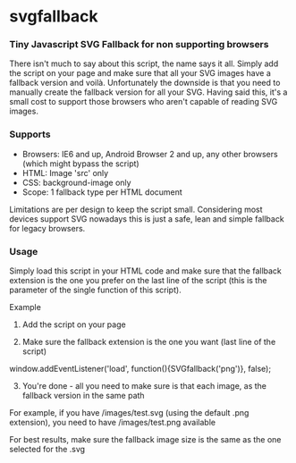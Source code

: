 svgfallback
===========

### Tiny Javascript SVG Fallback for non supporting browsers

There isn't much to say about this script, the name says it all. Simply add the script on your page and make sure that all your SVG images have a fallback version and voilà. Unfortunately the downside is that you need to manually create the fallback version for all your SVG. Having said this, it's a small cost to support those browsers who aren't capable of reading SVG images.

### Supports
 - Browsers: IE6 and up, Android Browser 2 and up, any other browsers (which might bypass the script)
 - HTML: Image 'src' only
 - CSS: background-image only
 - Scope: 1 fallback type per HTML document

Limitations are per design to keep the script small. Considering most devices support SVG nowadays this is just a safe, lean and simple fallback for legacy browsers.

### Usage

Simply load this script in your HTML code and make sure that the fallback extension is the one you prefer on the last line of the script (this is the parameter of the single function of this script).

Example

1) Add the script on your page

  <script src="js/svgfallback.js"></script>

2) Make sure the fallback extension is the one you want (last line of the script)

  window.addEventListener('load', function(){SVGfallback('png')}, false);

3) You're done - all you need to make sure is that each image, as the fallback version in the same path

  For example, if you have /images/test.svg (using the default .png extension), you need to have /images/test.png available

For best results, make sure the fallback image size is the same as the one selected for the .svg
